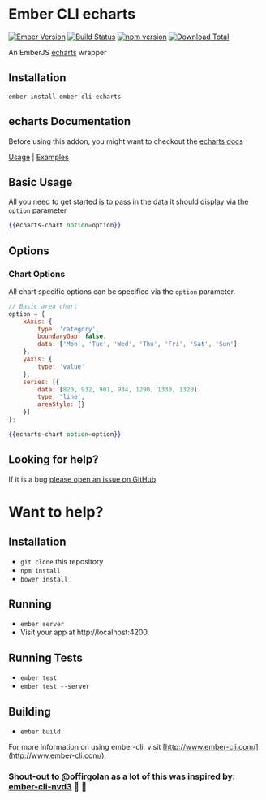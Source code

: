# Ember CLI echarts

[![Ember Version](https://embadge.io/v1/badge.svg?start=2.3.0)](https://embadge.io/v1/badge.svg?start=2.3.0)
[![Build Status](https://travis-ci.org/funnelcloudinc/ember-cli-echarts.svg)](https://travis-ci.org/funnelcloudinc/ember-cli-echarts)
[![npm version](https://badge.fury.io/js/ember-cli-echarts.svg)](http://badge.fury.io/js/ember-cli-echarts)
[![Download Total](https://img.shields.io/npm/dt/ember-cli-echarts.svg)](http://badge.fury.io/js/ember-cli-echarts)

An EmberJS [echarts](http://echarts.baidu.com/) wrapper  

## Installation ##
```shell
ember install ember-cli-echarts
```

## echarts Documentation
Before using this addon, you might want to checkout the [echarts docs](https://ecomfe.github.io/echarts-doc/public/en/api.html#echarts)

[Usage](https://funnelcloudinc.github.io/ember-cli-echarts/latest/docs/usage) |
[Examples](https://funnelcloudinc.github.io/ember-cli-echarts/latest/docs/examples)

## Basic Usage ##
All you need to get started is to pass in the data it should display via the `option` parameter

```handlebars
{{echarts-chart option=option}}
```

## Options

### Chart Options
All chart specific options can be specified via the `option` parameter.

```javascript
// Basic area chart
option = {
    xAxis: {
        type: 'category',
        boundaryGap: false,
        data: ['Mon', 'Tue', 'Wed', 'Thu', 'Fri', 'Sat', 'Sun']
    },
    yAxis: {
        type: 'value'
    },
    series: [{
        data: [820, 932, 901, 934, 1290, 1330, 1320],
        type: 'line',
        areaStyle: {}
    }]
};
```

```handlebars
{{echarts-chart option=option}}
```

## Looking for help? ##
If it is a bug [please open an issue on GitHub](http://github.com/funnelcloudinc/ember-cli-echarts/issues).

# Want to help?

## Installation

* `git clone` this repository
* `npm install`
* `bower install`

## Running

* `ember server`
* Visit your app at http://localhost:4200.

## Running Tests

* `ember test`
* `ember test --server`

## Building

* `ember build`

For more information on using ember-cli, visit [http://www.ember-cli.com/](http://www.ember-cli.com/).

### Shout-out to @offirgolan as a lot of this was inspired by: [ember-cli-nvd3](https://github.com/offirgolan/ember-cli-nvd3) :pizza: :pizza:
